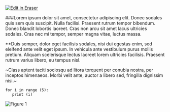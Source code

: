[![Edit in Eraser](https://firebasestorage.googleapis.com/v0/b/second-petal-295822.appspot.com/o/images%2Fgithub%2FOpen%20in%20Eraser.svg?alt=media&token=968381c8-a7e7-472a-8ed6-4a6626da5501)](https://app.eraser.io/workspace/FSNboFJRZ8pMmACZp6cj)


###Lorem ipsum dolor sit amet, consectetur adipiscing elit. Donec sodales quis sem quis suscipit. Nulla facilisi. Praesent rutrum tempor bibendum. Donec blandit lobortis laoreet. Cras non arcu sit amet lacus ultricies sodales. Cras nec mi tempor, semper magna vitae, luctus massa. 



**Duis semper, dolor eget facilisis sodales, nisi dui egestas enim, sed eleifend ante velit eget ipsum. In vehicula ante vestibulum purus mollis pretium. Aliquam scelerisque lectus laoreet lorem ultricies facilisis. Praesent rutrum varius libero, eu tempus nisl. 



~Class aptent taciti sociosqu ad litora torquent per conubia nostra, per inceptos himenaeos. Morbi velit ante, auctor a libero sed, fringilla dignissim nisi.~



```
for i in range (5):
   print (i) 
```
![Figure 1](https://eraser.imgix.net/workspaces/FSNboFJRZ8pMmACZp6cj/pyH8yv6RozRll1ke2NwW0IiY14t1/---figure---6WWdkku2JrTRak4EfhQTFA.svg?ixlib=js-3.7.0 "Figure 1")




<!--- Eraser file: https://app.eraser.io/workspace/FSNboFJRZ8pMmACZp6cj --->